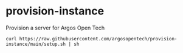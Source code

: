# provision-instance
Provision a server for Argos Open Tech

```
curl https://raw.githubusercontent.com/argosopentech/provision-instance/main/setup.sh | sh
```

